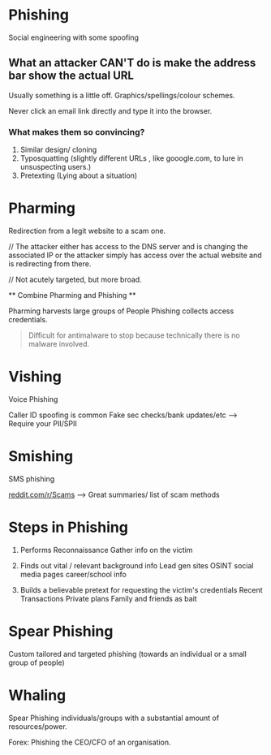# Phishing

Social engineering with some spoofing

## What an attacker CAN'T do is make the address bar show the actual URL

Usually something is a little off. Graphics/spellings/colour schemes.

Never click an email link directly and type it into the browser.

### What makes them so convincing? 

1. Similar design/ cloning
2. Typosquatting (slightly different URLs , like gooogle.com, to lure in unsuspecting users.)
3. Pretexting (Lying about a situation)

# Pharming

Redirection from a  legit website to a scam one.

// The attacker either has access to the DNS server and is changing the associated IP or the attacker simply has access over the actual website and is redirecting from there.

// Not acutely targeted, but more broad.

** Combine Pharming and Phishing **

Pharming harvests large groups of  People
Phishing collects access credentials.


> Difficult for antimalware to stop because technically there is no malware involved.



# Vishing

Voice Phishing

Caller ID spoofing is common
Fake sec checks/bank updates/etc --> Require your PII/SPII

# Smishing

SMS phishing

[reddit.com/r/Scams]() --> Great summaries/ list of scam methods



# Steps in Phishing

1. Performs Reconnaissance
		Gather info on the victim


2. Finds out vital / relevant background info
		Lead gen sites
		OSINT
		social media pages
		career/school info

3. Builds a believable pretext for requesting the victim's credentials
		Recent Transactions
		Private plans
		Family and friends as bait

# Spear Phishing

Custom tailored and targeted phishing (towards an individual or a small group of people)
# Whaling

Spear Phishing individuals/groups with a substantial amount of resources/power.

Forex: Phishing the CEO/CFO of an organisation.




